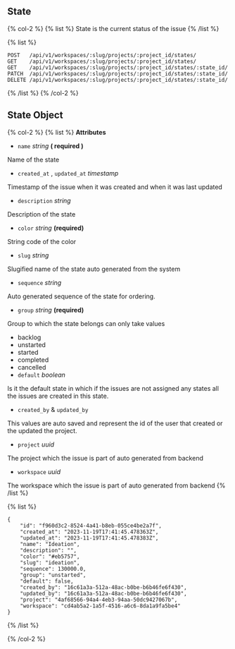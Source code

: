 ## State

{% col-2 %}
{% list %}
State is the current status of the issue
{% /list %}

{% list %}

```
POST   /api/v1/workspaces/:slug/projects/:project_id/states/
GET    /api/v1/workspaces/:slug/projects/:project_id/states/
GET    /api/v1/workspaces/:slug/projects/:project_id/states/:state_id/
PATCH  /api/v1/workspaces/:slug/projects/:project_id/states/:state_id/
DELETE /api/v1/workspaces/:slug/projects/:project_id/states/:state_id/
```

{% /list %}
{% /col-2 %}

## State Object

{% col-2 %}
{% list %}
**Attributes**

- `name` _string_ **( required )**

Name of the state

- `created_at` , `updated_at` _timestamp_

Timestamp of the issue when it was created and when it was last updated

- `description` _string_

Description of the state

- `color` _string_ **(required)**

String code of the color

- `slug` _string_

Slugified name of the state auto generated from the system

- `sequence` _string_

Auto generated sequence of the state for ordering.

- `group` _string_ **(required)**

Group to which the state belongs can only take values

- backlog
- unstarted
- started
- completed
- cancelled
- `default` _boolean_

Is it the default state in which if the issues are not assigned any states all the issues are created in this state.

- `created_by` & `updated_by`

This values are auto saved and represent the id of the user that created or the updated the project.

- `project` _uuid_

The project which the issue is part of auto generated from backend

- `workspace` _uuid_

The workspace which the issue is part of auto generated from backend
{% /list %}

{% list %}

```
{
	"id": "f960d3c2-8524-4a41-b8eb-055ce4be2a7f",
	"created_at": "2023-11-19T17:41:45.478363Z",
	"updated_at": "2023-11-19T17:41:45.478383Z",
	"name": "Ideation",
	"description": "",
	"color": "#eb5757",
	"slug": "ideation",
	"sequence": 130000.0,
	"group": "unstarted",
	"default": false,
	"created_by": "16c61a3a-512a-48ac-b0be-b6b46fe6f430",
	"updated_by": "16c61a3a-512a-48ac-b0be-b6b46fe6f430",
	"project": "4af68566-94a4-4eb3-94aa-50dc9427067b",
	"workspace": "cd4ab5a2-1a5f-4516-a6c6-8da1a9fa5be4"
}
```

{% /list %}

{% /col-2 %}